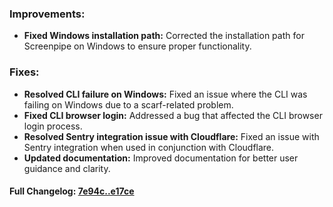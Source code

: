 ### **Improvements:**
- **Fixed Windows installation path:** Corrected the installation path for Screenpipe on Windows to ensure proper functionality.

### **Fixes:**
- **Resolved CLI failure on Windows:** Fixed an issue where the CLI was failing on Windows due to a scarf-related problem.
- **Fixed CLI browser login:** Addressed a bug that affected the CLI browser login process.
- **Resolved Sentry integration issue with Cloudflare:** Fixed an issue with Sentry integration when used in conjunction with Cloudflare.
- **Updated documentation:** Improved documentation for better user guidance and clarity.

#### **Full Changelog:** [7e94c..e17ce](https://github.com/mediar-ai/screenpipe/compare/7e94c..e17ce)

